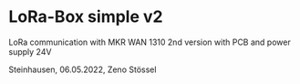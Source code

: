 # LoRa-Box simple v2
LoRa communication with MKR WAN 1310
2nd version with PCB and power supply 24V

Steinhausen, 06.05.2022, Zeno Stössel
